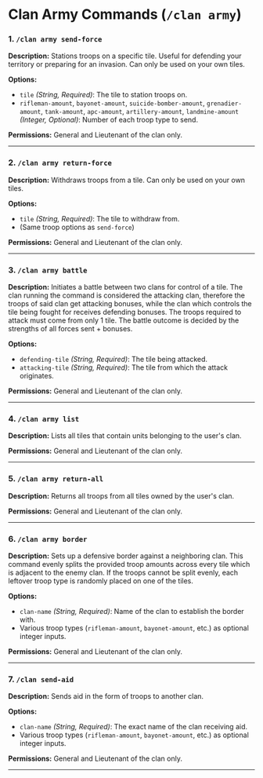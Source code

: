 
# Clan Army Commands (`/clan army`)

### 1. `/clan army send-force`
**Description:** Stations troops on a specific tile. Useful for defending your territory or preparing for an invasion. Can only be used on your own tiles.

**Options:**
- `tile` *(String, Required)*: The tile to station troops on.
- `rifleman-amount`, `bayonet-amount`, `suicide-bomber-amount`, `grenadier-amount`, `tank-amount`, `apc-amount`, `artillery-amount`, `landmine-amount` *(Integer, Optional)*: Number of each troop type to send.

**Permissions:** General and Lieutenant of the clan only.

---

### 2. `/clan army return-force`
**Description:** Withdraws troops from a tile. Can only be used on your own tiles.

**Options:**
- `tile` *(String, Required)*: The tile to withdraw from.
- (Same troop options as `send-force`)

**Permissions:** General and Lieutenant of the clan only.

---

### 3. `/clan army battle`
**Description:** Initiates a battle between two clans for control of a tile. The clan running the command is considered the attacking clan, therefore the troops of said clan get attacking bonuses, while the clan which controls the tile being fought for receives defending bonuses. The troops required to attack must come from only 1 tile. The battle outcome is decided by the strengths of all forces sent + bonuses.

**Options:**
- `defending-tile` *(String, Required)*: The tile being attacked.
- `attacking-tile` *(String, Required)*: The tile from which the attack originates.

**Permissions:** General and Lieutenant of the clan only.

---
### 4. `/clan army list`
**Description:** Lists all tiles that contain units belonging to the user's clan.

**Permissions:** General and Lieutenant of the clan only.

---

### 5. `/clan army return-all`
**Description:** Returns all troops from all tiles owned by the user's clan.

**Permissions:** General and Lieutenant of the clan only.

---

### 6. `/clan army border`
**Description:** Sets up a defensive border against a neighboring clan. This command evenly splits the provided troop amounts across every tile which is adjacent to the enemy clan. If the troops cannot be split evenly, each leftover troop type is randomly placed on one of the tiles.

**Options:**
- `clan-name` *(String, Required)*: Name of the clan to establish the border with.
- Various troop types (`rifleman-amount`, `bayonet-amount`, etc.) as optional integer inputs.

**Permissions:** General and Lieutenant of the clan only.

---

### 7. `/clan send-aid`
**Description:** Sends aid in the form of troops to another clan.

**Options:**
- `clan-name` *(String, Required)*: The exact name of the clan receiving aid.
- Various troop types (`rifleman-amount`, `bayonet-amount`, etc.) as optional integer inputs.

**Permissions:** General and Lieutenant of the clan only.

---
